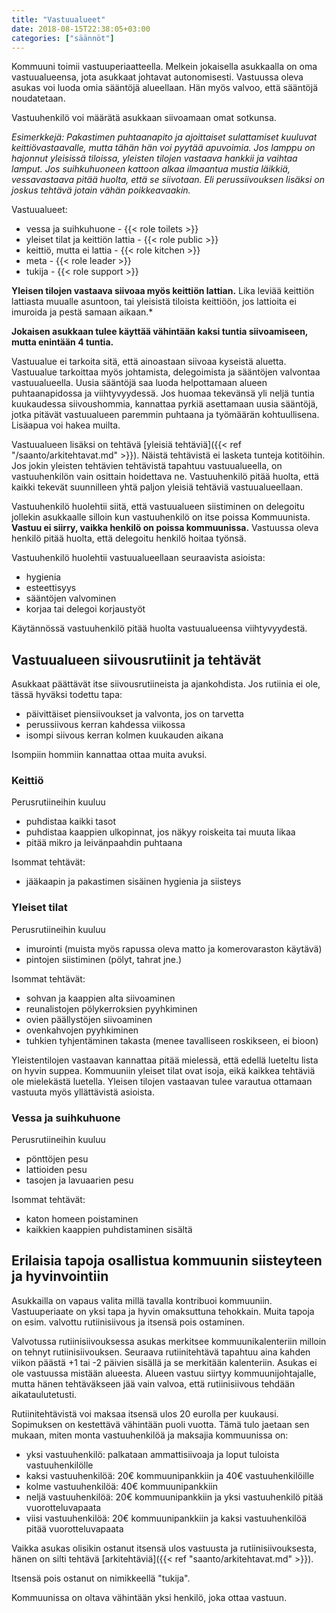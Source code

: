 ```yaml
---
title: "Vastuualueet"
date: 2018-08-15T22:38:05+03:00
categories: ["säännöt"] 
---
```

Kommuuni toimii vastuuperiaatteella. Melkein jokaisella asukkaalla on oma vastuualueensa, jota asukkaat johtavat autonomisesti. Vastuussa oleva asukas voi luoda omia sääntöjä alueellaan. Hän myös valvoo, että sääntöjä noudatetaan.

Vastuuhenkilö voi määrätä asukkaan siivoamaan omat sotkunsa.

*Esimerkkejä: Pakastimen puhtaanapito ja ajoittaiset sulattamiset kuuluvat keittiövastaavalle, mutta tähän hän voi pyytää apuvoimia. Jos lamppu on hajonnut yleisissä tiloissa, yleisten tilojen vastaava hankkii ja vaihtaa lamput. Jos suihkuhuoneen kattoon alkaa ilmaantua mustia läikkiä, vessavastaava pitää huolta, että se siivotaan. Eli perussiivouksen lisäksi on joskus tehtävä jotain vähän poikkeavaakin.*

Vastuualueet:

  - vessa ja suihkuhuone - {{< role toilets >}}
  - yleiset tilat ja keittiön lattia - {{< role public >}}
  - keittiö, mutta ei lattia - {{< role kitchen >}} 
  - meta - {{< role leader >}}
  - tukija - {{< role support >}}

**Yleisen tilojen vastaava siivoaa myös keittiön lattian.** Lika leviää keittiön lattiasta muualle asuntoon, tai yleisistä tiloista keittiöön, jos lattioita ei imuroida ja pestä samaan aikaan.*

**Jokaisen asukkaan tulee käyttää vähintään kaksi tuntia siivoamiseen, mutta enintään 4 tuntia.**

Vastuualue ei tarkoita sitä, että ainoastaan siivoaa kyseistä aluetta. Vastuualue tarkoittaa myös johtamista, delegoimista ja sääntöjen valvontaa vastuualueella. Uusia sääntöjä saa luoda helpottamaan alueen puhtaanapidossa ja viihtyvyydessä. Jos huomaa tekevänsä yli neljä tuntia kuukaudessa siivoushommia, kannattaa pyrkiä asettamaan uusia sääntöjä, jotka pitävät vastuualueen paremmin puhtaana ja työmäärän kohtuullisena. Lisäapua voi hakea muilta.

Vastuualueen lisäksi on tehtävä [yleisiä tehtäviä]({{< ref "/saanto/arkitehtavat.md" >}}). Näistä tehtävistä ei lasketa tunteja kotitöihin. Jos jokin yleisten tehtävien tehtävistä tapahtuu vastuualueella, on vastuuhenkilön vain osittain hoidettava ne. Vastuuhenkilö pitää huolta, että kaikki tekevät suunnilleen yhtä paljon yleisiä tehtäviä vastuualueellaan.

Vastuuhenkilö huolehtii siitä, että vastuualueen siistiminen on delegoitu jollekin asukkaalle silloin kun vastuuhenkilö on itse poissa Kommuunista. **Vastuu ei siirry, vaikka henkilö on poissa kommuunissa.** Vastuussa oleva henkilö pitää huolta, että delegoitu henkilö hoitaa työnsä. 

Vastuuhenkilö huolehtii vastuualueellaan seuraavista asioista:

  - hygienia
  - esteettisyys
  - sääntöjen valvominen
  - korjaa tai delegoi korjaustyöt

Käytännössä vastuuhenkilö pitää huolta vastuualueensa viihtyvyydestä.

## Vastuualueen siivousrutiinit ja tehtävät
Asukkaat päättävät itse siivousrutiineista ja ajankohdista. Jos rutiinia ei ole, tässä hyväksi todettu tapa:

  - päivittäiset piensiivoukset ja valvonta, jos on tarvetta
  - perussiivous kerran kahdessa viikossa
  - isompi siivous kerran kolmen kuukauden aikana

Isompiin hommiin kannattaa ottaa muita avuksi.

### Keittiö
Perusrutiineihin kuuluu 

  - puhdistaa kaikki tasot
  - puhdistaa kaappien ulkopinnat, jos näkyy roiskeita tai muuta likaa
  - pitää mikro ja leivänpaahdin puhtaana

Isommat tehtävät:

  - jääkaapin ja pakastimen sisäinen hygienia ja siisteys

### Yleiset tilat
Perusrutiineihin kuuluu

  - imurointi (muista myös rapussa oleva matto ja komerovaraston käytävä)
  - pintojen siistiminen (pölyt, tahrat jne.)

Isommat tehtävät:

  - sohvan ja kaappien alta siivoaminen
  - reunalistojen pölykerroksien pyyhkiminen
  - ovien päällystöjen siivoaminen
  - ovenkahvojen pyyhkiminen
  - tuhkien tyhjentäminen takasta (menee tavalliseen roskikseen, ei bioon)

Yleistentilojen vastaavan kannattaa pitää mielessä, että edellä lueteltu lista on hyvin suppea. Kommuuniin yleiset tilat ovat isoja, eikä kaikkea tehtäviä ole mielekästä luetella. Yleisen tilojen vastaavan tulee varautua ottamaan vastuuta myös yllättävistä asioista.

### Vessa ja suihkuhuone
Perusrutiineihin kuuluu

  - pönttöjen pesu
  - lattioiden pesu
  - tasojen ja lavuaarien pesu

Isommat tehtävät:

  - katon homeen poistaminen
  - kaikkien kaappien puhdistaminen sisältä

## Erilaisia tapoja osallistua kommuunin siisteyteen ja hyvinvointiin
Asukkailla on vapaus valita millä tavalla kontribuoi kommuuniin. Vastuuperiaate on yksi tapa ja hyvin omaksuttuna tehokkain. Muita tapoja on esim. valvottu rutiinisiivous ja itsensä pois ostaminen.

Valvotussa rutiinisiivouksessa asukas merkitsee kommuunikalenteriin milloin on tehnyt rutiinisiivouksen. Seuraava rutiinitehtävä tapahtuu aina kahden viikon päästä +1 tai -2 päivien sisällä ja se merkitään kalenteriin. Asukas ei ole vastuussa mistään alueesta. Alueen vastuu siirtyy kommuunijohtajalle, mutta hänen tehtäväkseen jää vain valvoa, että rutiinisiivous tehdään aikataulutetusti.

Rutiinitehtävistä voi maksaa itsensä ulos 20 eurolla per kuukausi. Sopimuksen on kestettävä vähintään puoli vuotta. Tämä tulo jaetaan sen mukaan, miten monta vastuuhenkilöä ja maksajia kommuunissa on:

  - yksi vastuuhenkilö: palkataan ammattisiivoaja ja loput tuloista vastuuhenkilölle
  - kaksi vastuuhenkilöä: 20€ kommuunipankkiin ja 40€ vastuuhenkilöille
  - kolme vastuuhenkilöä: 40€ kommuunipankkiin
  - neljä vastuuhenkilöä: 20€ kommuunipankkiin ja yksi vastuuhenkilö pitää vuorotteluvapaata
  - viisi vastuuhenkilöä: 20€ kommuunipankkiin ja kaksi vastuuhenkilöä pitää vuorotteluvapaata

Vaikka asukas olisikin ostanut itsensä ulos vastuusta ja rutiinisiivouksesta, hänen on silti tehtävä [arkitehtäviä]({{< ref "saanto/arkitehtavat.md" >}}).

Itsensä pois ostanut on nimikkeellä "tukija".

Kommuunissa on oltava vähintään yksi henkilö, joka ottaa vastuun.
